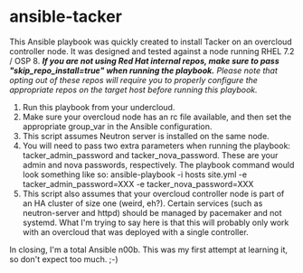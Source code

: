 # ansible-tacker

This Ansible playbook was quickly created to install Tacker on an overcloud controller node.  It was designed and tested against a node running RHEL 7.2 / OSP 8.  ***If you are not using Red Hat internal repos, make sure to pass "skip_repo_install=true" when running the playbook.*** *Please note that opting out of these repos will require you to properly configure the appropriate repos on the target host before running this playbook.*

1. Run this playbook from your undercloud.
2. Make sure your overcloud node has an rc file available, and then set the appropriate group_var in the Ansible configuration.
3. This script assumes Neutron server is installed on the same node.
4. You will need to pass two extra parameters when running the playbook: tacker_admin_password and tacker_nova_password.  These are your admin and nova passwords, respectively.  The playbook command would look something like so:
   ansible-playbook -i hosts site.yml -e tacker_admin_password=XXX -e tacker_nova_password=XXX
5. This script also assumes that your overcloud controller node is part of an HA cluster of size one (weird, eh?).  Certain services (such as neutron-server and httpd) should be managed by pacemaker and not systemd.  What I'm trying to say here is that this will probably only work with an overcloud that was deployed with a single controller.

In closing, I'm a total Ansible n00b.  This was my first attempt at learning it, so don't expect too much. ;-)

